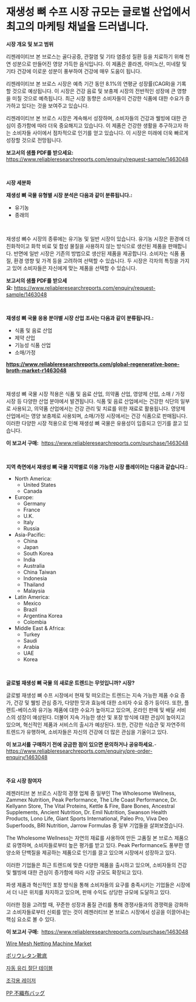<p><h1>재생성 뼈 수프 시장 규모는 글로벌 산업에서 최고의 마케팅 채널을 드러냅니다.</h1></p><p><strong>시장 개요 및 보고 범위</strong></p>
<p><p>리젠레이티브 본 브로스는 골다공증, 관절염 및 기타 염증성 질환 등을 치료하기 위해 천연 성분으로 만들어진 영양 가득한 음식입니다. 이 제품은 콜라겐, 아미노산, 미네랄 및 기타 건강에 이로운 성분이 풍부하여 건강에 매우 도움이 됩니다.</p><p>리젠레이티브 본 브로스 시장은 예측 기간 동안 8.1%의 연평균 성장률(CAGR)을 기록할 것으로 예상됩니다. 이 시장은 건강 음료 및 보충제 시장의 전반적인 성장에 큰 영향을 미칠 것으로 예측됩니다. 최근 시장 동향은 소비자들이 건강한 식품에 대한 수요가 증가하고 있다는 것을 보여주고 있습니다.</p><p>리젠레이티브 본 브로스 시장은 계속해서 성장하며, 소비자들의 건강과 웰빙에 대한 관심이 증가함에 따라 더욱 중요해지고 있습니다. 이 제품은 건강한 생활을 추구하고자 하는 소비자들 사이에서 점차적으로 인기를 얻고 있습니다. 이 시장은 미래에 더욱 빠르게 성장할 것으로 전망됩니다.</p></p>
<p><strong>보고서의 샘플 PDF를 받으세요:</strong> <a href="https://www.reliableresearchreports.com/enquiry/request-sample/1463048">https://www.reliableresearchreports.com/enquiry/request-sample/1463048</a></p>
<p>&nbsp;</p>
<p><strong>시장 세분화</strong></p>
<p><strong>재생성 뼈 국물 유형별 시장 분석은 다음과 같이 분류됩니다.:</strong></p>
<p><ul><li>유기농</li><li>종래의</li></ul></p>
<p>&nbsp;</p>
<p><p>재생성 뼈수 시장의 종류에는 유기농 및 일반 시장이 있습니다. 유기농 시장은 환경에 더 친화적이고 화학 비료 및 합성 물질을 사용하지 않는 방식으로 생산된 제품을 판매합니다. 반면에 일반 시장은 기존의 방법으로 생산된 제품을 제공합니다. 소비자는 식품 품질, 환경 영향 및 가격 등을 고려하여 선택할 수 있습니다. 두 시장은 각자의 특징을 가지고 있어 소비자들은 자신에게 맞는 제품을 선택할 수 있습니다.</p></p>
<p><strong>보고서의 샘플 PDF를 받으세요:</strong>&nbsp;<a href="https://www.reliableresearchreports.com/enquiry/request-sample/1463048">https://www.reliableresearchreports.com/enquiry/request-sample/1463048</a></p>
<p>&nbsp;</p>
<p><strong> 재생성 뼈 국물 응용 분야별 시장 산업 조사는 다음과 같이 분류됩니다.:</strong></p>
<p><ul><li>식품 및 음료 산업</li><li>제약 산업</li><li>기능성 식품 산업</li><li>소매/가정</li></ul></p>
<p><strong><a href="https://www.reliableresearchreports.com/global-regenerative-bone-broth-market-r1463048">https://www.reliableresearchreports.com/global-regenerative-bone-broth-market-r1463048</a></strong></p>
<p>&nbsp;</p>
<p><p>재생성 뼈 국물 시장 적용은 식품 및 음료 산업, 의약품 산업, 영양제 산업, 소매 / 가정 시장 등 다양한 산업 분야에서 발견됩니다. 식품 및 음료 산업에서는 건강한 식단의 일부로 사용되고, 의약품 산업에서는 건강 관리 및 치료를 위한 재료로 활용됩니다. 영양제 산업에서는 영양 보충제로 사용되며, 소매/가정 시장에서는 건강 식품으로 판매됩니다. 이러한 다양한 시장 적용으로 인해 재생성 뼈 국물은 유용성이 입증되고 인기를 끌고 있습니다.</p></p>
<p><strong>이 보고서 구매:</strong>&nbsp; <a href="https://www.reliableresearchreports.com/purchase/1463048">https://www.reliableresearchreports.com/purchase/1463048</a></p>
<p>&nbsp;</p>
<p><strong>지역 측면에서 재생성 뼈 국물 지역별로 이용 가능한 시장 플레이어는 다음과 같습니다.:</strong></p>
<p><ul>
    <li>
        North America:
        <ul>
            <li>United States</li>
            <li>Canada</li>
        </ul>
    </li>
    <li>
        Europe:
        <ul>
            <li>Germany</li>
            <li>France</li>
            <li>U.K.</li>
            <li>Italy</li>
            <li>Russia</li>
        </ul>
    </li>
    <li>
        Asia-Pacific:
        <ul>
            <li>China</li>
            <li>Japan</li>
            <li>South Korea</li>
            <li>India</li>
            <li>Australia</li>
            <li>China Taiwan</li>
            <li>Indonesia</li>
            <li>Thailand</li>
            <li>Malaysia</li>
        </ul>
    </li>
    <li>
        Latin America:
        <ul>
            <li>Mexico</li>
            <li>Brazil</li>
            <li>Argentina Korea</li>
            <li>Colombia</li>
        </ul>
    </li>
    <li>
        Middle East & Africa:
        <ul>
            <li>Turkey</li>
            <li>Saudi</li>
            <li>Arabia</li>
            <li>UAE</li>
            <li>Korea</li>
        </ul>
    </li>
    </ul></p>
<p>&nbsp;</p>
<p><strong>글로벌 재생성 뼈 국물 의 새로운 트렌드는 무엇입니까? 시장?</strong></p>
<p><p>글로벌 재생성 뼈 수프 시장에서 현재 및 떠오르는 트렌드는 지속 가능한 제품 수요 증가, 건강 및 웰빙 관심 증가, 다양한 맛과 효능에 대한 소비자 수요 증가 등이다. 또한, 플랜트-베이스와 유기농 제품에 대한 수요가 높아지고 있으며, 온라인 판매 및 배달 서비스의 성장이 예상된다. 더불어 지속 가능한 생산 및 포장 방식에 대한 관심이 높아지고 있으며, 혁신적인 제품과 서비스의 출시가 예상된다. 또한, 건강한 식습관 및 자연주의 트렌드가 유행하며, 소비자들은 자신의 건강에 더 많은 관심을 기울이고 있다.</p></p>
<p><strong>이 보고서를 구매하기 전에 궁금한 점이 있으면 문의하거나 공유하세요.</strong>- <a href="https://www.reliableresearchreports.com/enquiry/pre-order-enquiry/1463048">https://www.reliableresearchreports.com/enquiry/pre-order-enquiry/1463048</a></p>
<p>&nbsp;</p>
<p><strong>주요 시장 참여자</strong></p>
<p><p>레젠러티브 본 브로스 시장의 경쟁 업체 중 일부인 The Wholesome Wellness, Zammex Nutrition, Peak Performance, The Life Coast Performance, Dr. Kellyann Store, The Vital Proteins, Kettle & Fire, Bare Bones, Ancestral Supplements, Ancient Nutrition, Dr. Emil Nutrition, Swanson Health Products, Lono Life, Giant Sports International, Paleo Pro, Viva Deo Superfoods, BRI Nutrition, Jarrow Formulas 중 일부 기업들을 살펴보겠습니다.</p><p>The Wholesome Wellness는 자연의 재료를 사용하여 만든 고품질 본 브로스 제품으로 유명하며, 소비자들로부터 높은 평가를 받고 있다. Peak Performance도 풍부한 영양소와 단백질을 제공하는 제품으로 인기를 끌고 있으며 시장에서 성장하고 있다.</p><p>이러한 기업들은 최근 트렌드에 맞춘 다양한 제품을 출시하고 있으며, 소비자들의 건강 및 웰빙에 대한 관심이 증가함에 따라 시장 규모도 확장되고 있다.</p><p>파생 제품과 혁신적인 포장 방식을 통해 소비자들의 요구를 충족시키는 기업들은 시장에서 더 나은 위치를 차지하고 있으며, 판매 수익도 상당한 규모에 도달하고 있다.</p><p>이러한 점을 고려할 때, 꾸준한 성장과 품질 관리를 통해 경쟁사들과의 경쟁력을 강화하고 소비자들로부터 신뢰를 얻는 것이 레젠러티브 본 브로스 시장에서 성공을 이끌어내는 핵심 요소로 볼 수 있다.</p></p>
<p><strong>이 보고서 구매:</strong>&nbsp;&nbsp;<a href="https://www.reliableresearchreports.com/purchase/1463048">https://www.reliableresearchreports.com/purchase/1463048</a></p>
<p><p><a href="https://github.com/bmorecock/Market-Research-Report-List-3/blob/main/wire-mesh-netting-machine-market.md">Wire Mesh Netting Machine Market</a></p><p><a href="https://medium.com/@englandlifestyle_22171/%E3%83%9D%E3%83%AA%E3%82%A6%E3%83%AC%E3%82%BF%E3%83%B3%E9%9D%B4%E5%BA%95%E5%B8%82%E5%A0%B4%E5%88%86%E6%9E%90%E3%81%8A%E3%82%88%E3%81%B32024%E5%B9%B4%E3%81%8B%E3%82%892031%E5%B9%B4%E3%81%AE%E6%9C%9F%E9%96%93%E3%81%AB%E4%BA%88%E6%B8%AC%E3%81%95%E3%82%8C%E3%81%9F%E5%B8%82%E5%A0%B4%E8%A6%8F%E6%A8%A1-c1ef479fb3af">ポリウレタン靴底</a></p><p><a href="https://medium.com/@kennyaniel5/%EC%9E%90%EB%8F%99-%EC%9C%A0%EB%A6%AC-%EC%BB%B7%ED%8C%85-%ED%85%8C%EC%9D%B4%EB%B8%94-%EC%8B%9C%EC%9E%A5-%EB%B3%B4%EA%B3%A0%EC%84%9C%EB%8A%94-%EC%9D%B4-%EC%8B%9C%EC%9E%A5%EC%9D%98-%EC%B5%9C%EC%8B%A0-%ED%8A%B8%EB%A0%8C%EB%93%9C%EC%99%80-%EC%84%B1%EC%9E%A5-%EA%B8%B0%ED%9A%8C%EB%A5%BC-%EB%93%9C%EB%9F%AC%EB%83%85%EB%8B%88%EB%8B%A4-fc089f6441e9">자동 유리 절단 테이블</a></p><p><a href="https://medium.com/@verniemorar2023/%EB%A0%88%EC%9D%B4%EC%A0%80-%EC%A1%B0%EA%B0%81-%EC%8B%9C%EC%9E%A5-2031%EB%85%84%EA%B9%8C%EC%A7%80%EC%9D%98-%ED%8A%B8%EB%A0%8C%EB%93%9C-%EC%98%88%EC%B8%A1-%EB%B0%8F-%EA%B2%BD%EC%9F%81-%EB%B6%84%EC%84%9D-306f12e0426f">조각용 레이저</a></p><p><a href="https://medium.com/@austinallan03/pp%E3%82%A6%E3%83%BC%E3%83%96%E3%83%B3%E3%83%90%E3%83%83%E3%82%B0%E5%B8%82%E5%A0%B4%E3%81%AF-%E5%B8%82%E5%A0%B4%E3%82%B7%E3%82%A7%E3%82%A2-%E5%B8%82%E5%A0%B4%E3%83%88%E3%83%AC%E3%83%B3%E3%83%89-%E5%B8%82%E5%A0%B4%E6%88%90%E9%95%B7%E3%81%AB%E9%96%A2%E3%81%99%E3%82%8B%E6%83%85%E5%A0%B1%E3%82%92%E6%8F%90%E4%BE%9B%E3%81%97%E3%81%BE%E3%81%99-477e1f37aaca">PP 不織布バッグ</a></p></p>
